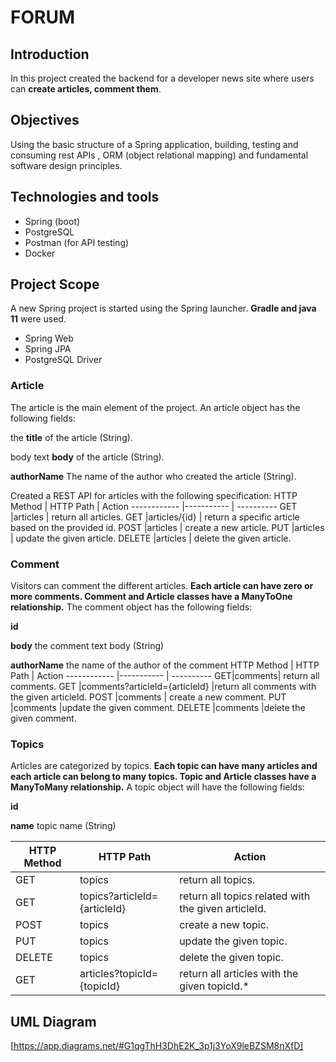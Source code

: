 # FORUM
## Introduction

In this project created the backend for a developer news site where users can **create articles, comment them**.
## Objectives

Using the basic structure of a Spring application, building, testing and consuming rest APIs , ORM (object relational mapping)  and fundamental software design principles.

## Technologies and tools 

* Spring (boot)
* PostgreSQL
* Postman (for API testing)
* Docker


## Project Scope

A new Spring project is started using the Spring launcher. **Gradle and java 11** were used.

* Spring Web
* Spring JPA
* PostgreSQL Driver

### Article

The article is the main element of the project. An article object has the following fields:

the **title** of the article (String).

body text **body** of the article (String).

**authorName** The name of the author who created the article (String).

Created a REST API for articles with the following specification:
HTTP Method | HTTP Path | Action
------------ |----------- | ----------
GET   |articles   | return all articles.
GET   |articles/{id}  | return a specific article based on the provided id.
POST   |articles    | create a new article.
PUT   |articles   | update the given article.
DELETE  |articles  |  delete the given article.


### Comment

Visitors can comment the different articles. **Each article can have zero or more comments. Comment and Article classes have a ManyToOne relationship.** The comment object has the following fields:

**id**

**body** the comment text body (String)

**authorName** the name of the author of the comment
HTTP Method | HTTP Path | Action
------------ |----------- | ----------
GET|comments| return all comments.
GET |comments?articleId={articleId} |return all comments with the given articleId.
POST   |comments   | create a new comment.
PUT     |comments   |update the given comment.
DELETE  |comments   |delete the given comment.



### Topics

Articles are categorized by topics. **Each topic can have many articles and each article can belong to many topics. Topic and Article classes have a ManyToMany relationship.** A topic object will have the following fields:

**id**

**name** topic name (String)

HTTP Method | HTTP Path | Action
------------ |----------- | ----------
GET|    topics  | return all topics.
GET   | topics?articleId={articleId}  | return all topics related with the given articleId.
POST  | topics   | create a new topic.
PUT   | topics    | update the given topic.
DELETE  | topics    | delete the given topic.
GET     |articles?topicId={topicId} | return all articles with the given topicId.*


## UML Diagram

[https://app.diagrams.net/#G1qgThH3DhE2K_3p1j3YoX9leBZSM8nXfD]




